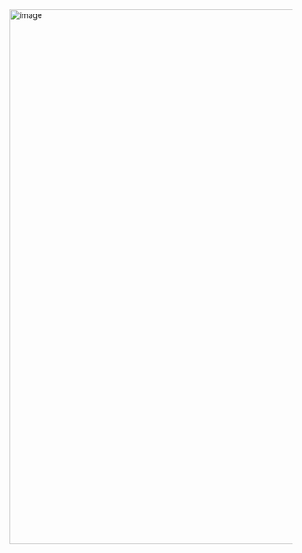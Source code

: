 <img width="950" alt="image" src="https://github.com/user-attachments/assets/a7d482c1-3f0c-40c7-be3a-19846df82602" />

